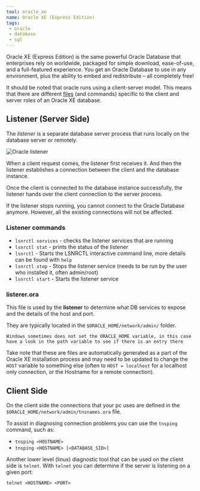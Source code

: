 ```yaml
---
tool: oracle_xe
name: Oracle XE (Express Edition)
tags:
 - oracle
 - database
 - sql
--- 
```


Oracle XE (Express Edition) is the same powerful Oracle Database that enterprises rely on worldwide, packaged for simple download, ease-of-use, and a full-featured experience. You get an Oracle Database to use in any environment, plus the ability to embed and redistribute – all completely free!
<!--more-->

It should be noted that oracle runs using a client-server model. This means that there are different [files](https://community.oracle.com/tech/developers/discussion/295386/difference-between-listener-ora-and-tnsname-ora) (and commands) specific to the client and server roles of an Oracle XE database.

## Listener (Server Side)

The *listener* is a separate database server process that runs locally on the database server or remotely.

![Oracle listener]({{site.baseurl}}/assets/images/oracle-listener.png)

When a client request comes, the listener first receives it. And then the listener establishes a connection between the client and the database instance.

Once the client is connected to the database instance successfully, the listener hands over the client connection to the server process.

If the listener stops running, you cannot connect to the Oracle Database anymore. However, all the existing connections will not be affected.

### Listener commands

* `lsnrctl services` - checks the listener services that are running
* `lsnrctl stat` - prints the status of the listener
* `lsnrctl` - Starts the LSNRCTL interactive command line, more details can be found with `help`
* `lsnrctl stop` - Stops the listener service (needs to be run by the user who installed it, often admin/root)
* `lsnrctl start` - Starts the listener service

### listerer.ora

This file is used by the **listener** to determine what DB services to expose and the details of the host and port.

They are typically located in the `$ORACLE_HOME/network/admin/` folder.

    Windows sometimes does not set the ORACLE_HOME variable, in this case have a look in the path variable to see if there is an entry there

Take note that these are files are automatically generated as a part of the Oracle XE installation process and may need to be updated to change the `HOST` variable to something else (often to `HOST = localhost` for a localhost only connection, or the Hostname for a remote connection).

## Client Side

On the client side the connections that your pc uses are defined in the `$ORACLE_HOME/network/admin/tnsnames.ora` file.

To assist in diagnosing connection problems you can use the `tnsping` command, such as:

* `tnsping <HOSTNAME>`
* `tnsping <HOSTNAME> [<DATABASE_SID>]`

Another lower level (linux) diagnostic tool that can be used on the client side is `telnet`. With `telnet` you can determine if the server is listening on a given port:

`telnet <HOSTNAME> <PORT>`
